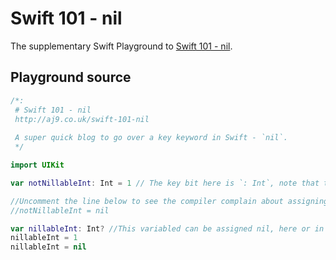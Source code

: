 # Swift 101 - nil
The supplementary Swift Playground to [Swift 101 - nil](http://aj9.co.uk/swift-101-nil).

## Playground source

```swift
/*:
 # Swift 101 - nil
 http://aj9.co.uk/swift-101-nil
 
 A super quick blog to go over a key keyword in Swift - `nil`.
 */

import UIKit

var notNillableInt: Int = 1 // The key bit here is `: Int`, note that there is no `?`.

//Uncomment the line below to see the compiler complain about assigning notNillableInt to nil.
//notNillableInt = nil

var nillableInt: Int? //This variabled can be assigned nil, here or in the future.
nillableInt = 1
nillableInt = nil
```
